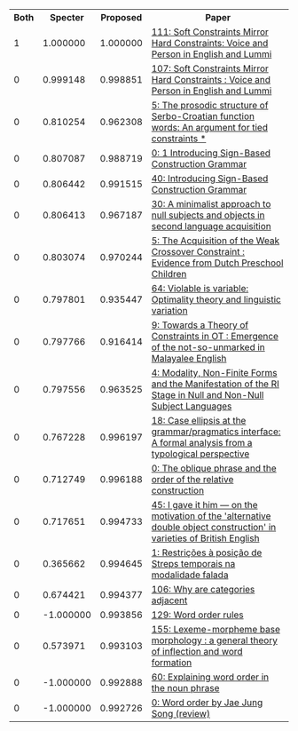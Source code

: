 <html><table><tr>
<th>Both</th>
<th>Specter</th>
<th>Proposed</th>
<th>Paper</th>
</tr>
<tr>
<td>1</td>
<td>1.000000</td>
<td>1.000000</td>
<td><a href="https://www.semanticscholar.org/paper/a5aac01bc5a206d2094537d60281df48ebca9848">111: Soft Constraints Mirror Hard Constraints: Voice and Person in English and Lummi</a></td>
</tr>
<tr>
<td>0</td>
<td>0.999148</td>
<td>0.998851</td>
<td><a href="https://www.semanticscholar.org/paper/4f727ef2a9311818db30d17eeae1ad69dde72683">107: Soft Constraints Mirror Hard Constraints : Voice and Person in English and Lummi</a></td>
</tr>
<tr>
<td>0</td>
<td>0.810254</td>
<td>0.962308</td>
<td><a href="https://www.semanticscholar.org/paper/fed66169e84a229c39bc4d06c410ce31ee3aed02">5: The prosodic structure of Serbo-Croatian function words: An argument for tied constraints *</a></td>
</tr>
<tr>
<td>0</td>
<td>0.807087</td>
<td>0.988719</td>
<td><a href="https://www.semanticscholar.org/paper/cfa0444004e95cb7871b245ba6cc257a9ed84ec8">0: 1 Introducing Sign-Based Construction Grammar</a></td>
</tr>
<tr>
<td>0</td>
<td>0.806442</td>
<td>0.991515</td>
<td><a href="https://www.semanticscholar.org/paper/2dfabf00a0e621b781f4b46e331aca8f190a3dd1">40: Introducing Sign-Based Construction Grammar</a></td>
</tr>
<tr>
<td>0</td>
<td>0.806413</td>
<td>0.967187</td>
<td><a href="https://www.semanticscholar.org/paper/65e7d0fcbc3baf750db5ae0391f67c82398eabae">30: A minimalist approach to null subjects and objects in second language acquisition</a></td>
</tr>
<tr>
<td>0</td>
<td>0.803074</td>
<td>0.970244</td>
<td><a href="https://www.semanticscholar.org/paper/72918d7d32b66463659a63287ffe5f64bfcc1489">5: The Acquisition of the Weak Crossover Constraint : Evidence from Dutch Preschool Children</a></td>
</tr>
<tr>
<td>0</td>
<td>0.797801</td>
<td>0.935447</td>
<td><a href="https://www.semanticscholar.org/paper/9dccb533de1aba55b1e686d514d313fcf6c8e1df">64: Violable is variable: Optimality theory and linguistic variation</a></td>
</tr>
<tr>
<td>0</td>
<td>0.797766</td>
<td>0.916414</td>
<td><a href="https://www.semanticscholar.org/paper/d6e7e470f158d5bb4183949c89caed059f6b9f6b">9: Towards a Theory of Constraints in OT : Emergence of the not-so-unmarked in Malayalee English</a></td>
</tr>
<tr>
<td>0</td>
<td>0.797556</td>
<td>0.963525</td>
<td><a href="https://www.semanticscholar.org/paper/b5fe9e77f2bf013a253792e55308e95a8b6c29d6">4: Modality, Non-Finite Forms and the Manifestation of the RI Stage in Null and Non-Null Subject Languages</a></td>
</tr>
<tr>
<td>0</td>
<td>0.767228</td>
<td>0.996197</td>
<td><a href="https://www.semanticscholar.org/paper/98fafc1e90628d2d6deedcdea6be3e6472334660">18: Case ellipsis at the grammar/pragmatics interface: A formal analysis from a typological perspective</a></td>
</tr>
<tr>
<td>0</td>
<td>0.712749</td>
<td>0.996188</td>
<td><a href="https://www.semanticscholar.org/paper/289144672ed40dcd321b7f188d9ca84abdcfc25b">0: The oblique phrase and the order of the relative construction</a></td>
</tr>
<tr>
<td>0</td>
<td>0.717651</td>
<td>0.994733</td>
<td><a href="https://www.semanticscholar.org/paper/aa3517791c8119185e0562ad88915dbc4dd28822">45: I gave it him — on the motivation of the 'alternative double object construction' in varieties of British English</a></td>
</tr>
<tr>
<td>0</td>
<td>0.365662</td>
<td>0.994645</td>
<td><a href="https://www.semanticscholar.org/paper/97decdbb08e2465ce2e15919c7e67867c7b47f1d">1: Restrições à posição de Streps temporais na modalidade falada</a></td>
</tr>
<tr>
<td>0</td>
<td>0.674421</td>
<td>0.994377</td>
<td><a href="https://www.semanticscholar.org/paper/4179ec59c1a268ccf406cdb230387506ca68acdd">106: Why are categories adjacent</a></td>
</tr>
<tr>
<td>0</td>
<td>-1.000000</td>
<td>0.993856</td>
<td><a href="https://www.semanticscholar.org/paper/e7218f5d83e2c85a1c6e018d56b1b0ee039c9f09">129: Word order rules</a></td>
</tr>
<tr>
<td>0</td>
<td>0.573971</td>
<td>0.993103</td>
<td><a href="https://www.semanticscholar.org/paper/24222438fe3dbc8b76ebf7e4416800a7c55fc945">155: Lexeme-morpheme base morphology : a general theory of inflection and word formation</a></td>
</tr>
<tr>
<td>0</td>
<td>-1.000000</td>
<td>0.992888</td>
<td><a href="https://www.semanticscholar.org/paper/79f5bf301dafb23e0c3d5820aa4dba8b2d095b97">60: Explaining word order in the noun phrase</a></td>
</tr>
<tr>
<td>0</td>
<td>-1.000000</td>
<td>0.992726</td>
<td><a href="https://www.semanticscholar.org/paper/1c21b0633d48c2327e6039625bb7d9ef15f05ab4">0: Word order by Jae Jung Song (review)</a></td>
</tr>
</table></html>
